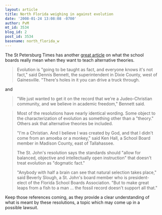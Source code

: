 ```yaml
---
layout: article
title: North Florida weighing in against evolution
date: '2008-01-24 13:08:08 -0700'
author: PvM
mt_id: 3534
blog_id: 2
post_id: 3534
basename: north_florida_w
---
```

The St Petersburg Times has another [great article](http://www.sptimes.com/2008/01/24/State/North_Florida_weighin.shtml) on what the school boards really mean when they want to teach alternative theories.

> Evolution is "going to be taught as fact, and everyone knows it's not fact," said Dennis Bennett, the superintendent in Dixie County, west of Gainesville. "There's holes in it you can drive a truck through.

and

> "We just wanted to get it on the record that we're a Judeo-Christian community, and we believe in academic freedom," Bennett said. 

> Most of the resolutions have nearly identical wording. Some object to the characterization of evolution as something other than a "theory." Others ask that alternative theories be included.
> 
> "I'm a Christian. And I believe I was created by God, and that I didn't come from an amoeba or a monkey," said Ken Hall, a School Board member in Madison County, east of Tallahassee.
> 
> The St. John's resolution says the standards should "allow for balanced, objective and intellectually open instruction" that doesn't treat evolution as "dogmatic fact."
> 
> "Anybody with half a brain can see that natural selection takes place," said Beverly Slough, a St. John's board member who is president-elect of the Florida School Boards Association. "But to make great leaps from a fish to a man ... the fossil record doesn't support all that."

Keep those references coming, as they provide a clear understanding of what is meant by these resolutions, a topic which may come up in a possible lawsuit.
